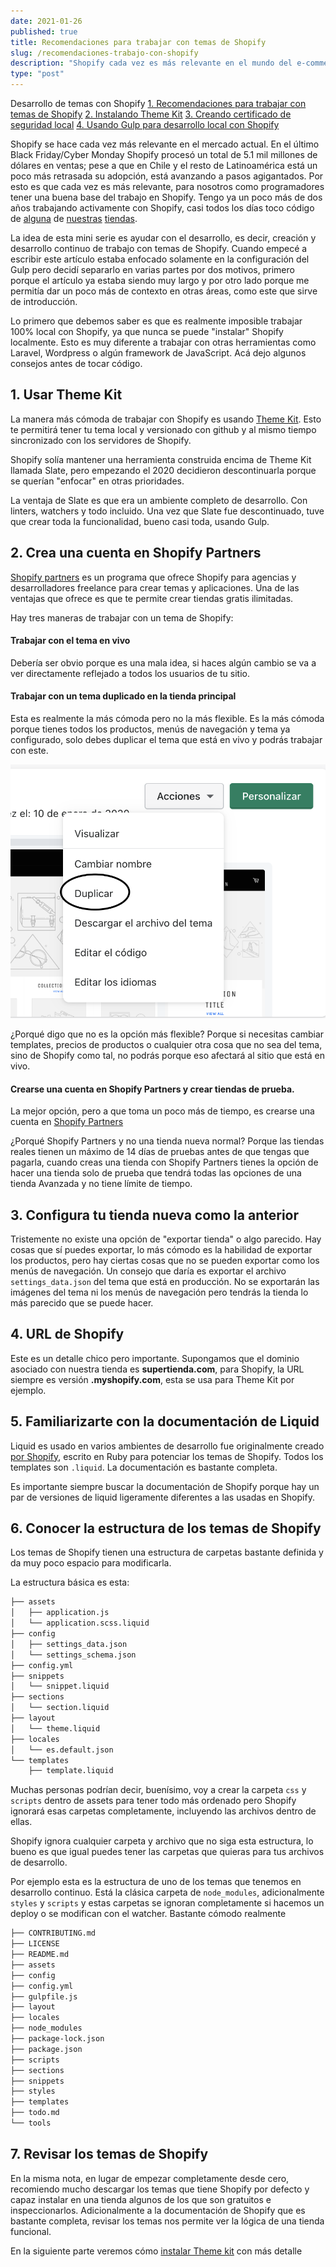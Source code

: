 ```yaml
---
date: 2021-01-26
published: true
title: Recomendaciones para trabajar con temas de Shopify
slug: /recomendaciones-trabajo-con-shopify
description: "Shopify cada vez es más relevante en el mundo del e-commerce, es una herramienta muy poderosa, acá te doy algunas recomendaciones antes de empezar a trabajar que, con suerte, te harán la vida más fácil"
type: "post"
---
```


<div class="bg-gray-50 w-10/12 m-auto series-index">
	<span class="font-bold m-0 py-2 px-5 block text-blue-700">Desarrollo de temas con Shopify</span>
	<span class="block m-0 py-1 px-5 border-t border-gray-200 font-bold"><a href="/recomendaciones-trabajo-con-shopify" class="current">1. Recomendaciones para trabajar con temas de Shopify</a></span>
	<span class="block m-0 py-1 px-5 border-t border-gray-200 font-bold"><a href="/instalando-theme-kit">2. Instalando Theme Kit</a></span>
	<span class="block m-0 py-1 px-5 border-t border-gray-200 font-bold"><a href="/creando-certificado-seguridad-local">3. Creando certificado de seguridad local</a></span>
	<span class="block m-0 py-1 px-5 border-t border-gray-200 font-bold"><a href="/desarrollo-local-shopify-con-themekit-gulp">4. Usando Gulp para desarrollo local con Shopify</a></span>
</div>

Shopify se hace cada vez más relevante en el mercado actual. En el último Black Friday/Cyber Monday Shopify procesó un total de 5.1 mil millones de dólares en ventas; pese a que en Chile y el resto de Latinoamérica está un poco más retrasada su adopción, está avanzando a pasos agigantados. Por esto es que cada vez es más relevante, para nosotros como programadores tener una buena base del trabajo en Shopify. Tengo ya un poco más de dos años trabajando activamente con Shopify, casi todos los días toco código de [alguna](https://ankerstore.cl/) de [nuestras]((https://instantstore.cl/)) [tiendas](https://conairstore.cl/).

La idea de esta mini serie es ayudar con el desarrollo, es decir, creación y desarrollo continuo de trabajo con temas de Shopify. Cuando empecé a escribir este artículo estaba enfocado solamente en la configuración del Gulp pero decidí separarlo en varias partes por dos motivos, primero porque el artículo ya estaba siendo muy largo y por otro lado porque me permitía dar un poco más de contexto en otras áreas, como este que sirve de introducción.

Lo primero que debemos saber es que es realmente imposible trabajar 100% local con Shopify, ya que nunca se puede "instalar" Shopify localmente. Esto es muy diferente a trabajar con otras herramientas como Laravel, Wordpress o algún framework de JavaScript. Acá dejo algunos consejos antes de tocar código.

## 1. Usar Theme Kit

La manera más cómoda de trabajar con Shopify es usando <a href="https://shopify.github.io/themekit/" target="_blank">Theme Kit</a>. Esto te permitirá tener tu tema local y versionado con github y al mismo tiempo sincronizado con los servidores de Shopify.

Shopify solía mantener una herramienta construida encima de Theme Kit llamada Slate, pero empezando el 2020 decidieron descontinuarla porque se querían "enfocar" en otras prioridades. 

La ventaja de Slate es que era un ambiente completo de desarrollo. Con linters, watchers y todo incluido. Una vez que Slate fue descontinuado, tuve que crear toda la funcionalidad, bueno casi toda, usando Gulp.

## 2. Crea una cuenta en Shopify Partners
<a href="https://www.shopify.com/partners" target="_blank">Shopify partners</a> es un programa que ofrece Shopify para agencias y desarrolladores freelance para crear temas y aplicaciones. Una de las ventajas que ofrece es que te permite crear tiendas gratis ilimitadas.

Hay tres maneras de trabajar con un tema de Shopify:

#### Trabajar con el tema en vivo
Debería ser obvio porque es una mala idea, si haces algún cambio se va a ver directamente reflejado a todos los usuarios de tu sitio.

#### Trabajar con un tema duplicado en la tienda principal
Esta es realmente la más cómoda pero no la más flexible. Es la más cómoda porque tienes todos los productos, menús de navegación y tema ya configurado, solo debes duplicar el tema que está en vivo y podrás trabajar con este. 

![duplicar-tema](../img/duplicar-tema.png)

¿Porqué digo que no es la opción más flexible? Porque si necesitas cambiar templates, precios de productos o cualquier otra cosa que no sea del tema, sino de Shopify como tal, no podrás porque eso afectará al sitio que está en vivo.

#### Crearse una cuenta en Shopify Partners y crear tiendas de prueba.

La mejor opción, pero a que toma un poco más de tiempo, es crearse una cuenta en [Shopify Partners](https://www.shopify.com/partners)

¿Porqué Shopify Partners y no una tienda nueva normal? Porque las tiendas reales tienen un máximo de 14 días de pruebas antes de que tengas que pagarla, cuando creas una tienda con Shopify Partners tienes la opción de hacer una tienda solo de prueba que tendrá todas las opciones de una tienda Avanzada y no tiene límite de tiempo.

## 3. Configura tu tienda nueva como la anterior
Tristemente no existe una opción de "exportar tienda" o algo parecido. Hay cosas que sí puedes exportar, lo más cómodo es la habilidad de exportar los productos, pero hay ciertas cosas que no se pueden exportar como los menús de navegación. Un consejo que daría es exportar el archivo `settings_data.json` del tema que está en producción. No se exportarán las imágenes del tema ni los menús de navegación pero tendrás la tienda lo más parecido que se puede hacer.

## 4. URL de Shopify
Este es un detalle chico pero importante. Supongamos que el dominio asociado con nuestra tienda es **supertienda.com**, para Shopify, la URL siempre es versión **.myshopify.com**, esta se usa para Theme Kit por ejemplo.

## 5. Familiarizarte con la documentación de Liquid
Liquid es usado en varios ambientes de desarrollo fue originalmente creado <a href="https://shopify.github.io/liquid/" target="_blank">por Shopify</a>, escrito en Ruby para potenciar los temas de Shopify. Todos los templates son `.liquid`. La documentación es bastante completa.

Es importante siempre buscar la documentación de Shopify porque hay un par de versiones de liquid ligeramente diferentes a las usadas en Shopify.

## 6. Conocer la estructura de los temas de Shopify
Los temas de Shopify tienen una estructura de carpetas bastante definida y da muy poco espacio para modificarla.

La estructura básica es esta:

```bash
├── assets
│   ├── application.js
│   └── application.scss.liquid
├── config
│   ├── settings_data.json
│   └── settings_schema.json
├── config.yml
├── snippets
│   └── snippet.liquid
├── sections
│   └── section.liquid
├── layout
│   └── theme.liquid
├── locales
│   └── es.default.json
└── templates
    ├── template.liquid
```
Muchas personas podrían decir, buenísimo, voy a crear la carpeta `css` y `scripts` dentro de assets para tener todo más ordenado pero Shopify ignorará esas carpetas completamente, incluyendo las archivos dentro de ellas. 

Shopify ignora cualquier carpeta y archivo que no siga esta estructura, lo bueno es que igual puedes tener las carpetas que quieras para tus archivos de desarrollo.

Por ejemplo esta es la estructura de uno de los temas que tenemos en desarrollo continuo. Está la clásica carpeta de `node_modules`, adicionalmente `styles` y `scripts` y estas carpetas se ignoran completamente si hacemos un deploy o se modifican con el watcher. Bastante cómodo realmente

```bash
├── CONTRIBUTING.md
├── LICENSE
├── README.md
├── assets
├── config
├── config.yml
├── gulpfile.js
├── layout
├── locales
├── node_modules
├── package-lock.json
├── package.json
├── scripts
├── sections
├── snippets
├── styles
├── templates
├── todo.md
└── tools
```

## 7. Revisar los temas de Shopify
En la misma nota, en lugar de empezar completamente desde cero, recomiendo mucho descargar los temas que tiene Shopify por defecto y capaz instalar en una tienda algunos de los que son gratuitos e inspeccionarlos. Adicionalmente a la documentación de Shopify que es bastante completa, revisar los temas nos permite ver la lógica de una tienda funcional.

En la siguiente parte veremos cómo [instalar Theme kit](/instalando-theme-kit) con más detalle